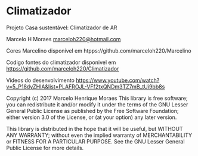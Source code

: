# Climatizador
Projeto Casa sustentável: Climatizador de AR

Marcelo H Moraes
marceloh220@hotmail.com

Cores Marcelino disponivel em
htpps://github.com/marceloh220/Marcelino

Codigo fontes do climatizador disponivel em
https://github.com/marceloh220/Climatizador

Videos do desenvolvimento
https://www.youtube.com/watch?v=5_P18dyZHlA&list=PLAFROJL-VFf2txQNDm3TZ7mB_tUi9bb8s

Copyright (c) 2017 Marcelo Henrique Moraes
This library is free software; you can redistribute it and/or
modify it under the terms of the GNU Lesser General Public
License as published by the Free Software Foundation; either
version 3.0 of the License, or (at your option) any later version.

This library is distributed in the hope that it will be useful,
but WITHOUT ANY WARRANTY; without even the implied warranty of
MERCHANTABILITY or FITNESS FOR A PARTICULAR PURPOSE.  See the GNU
Lesser General Public License for more details.

